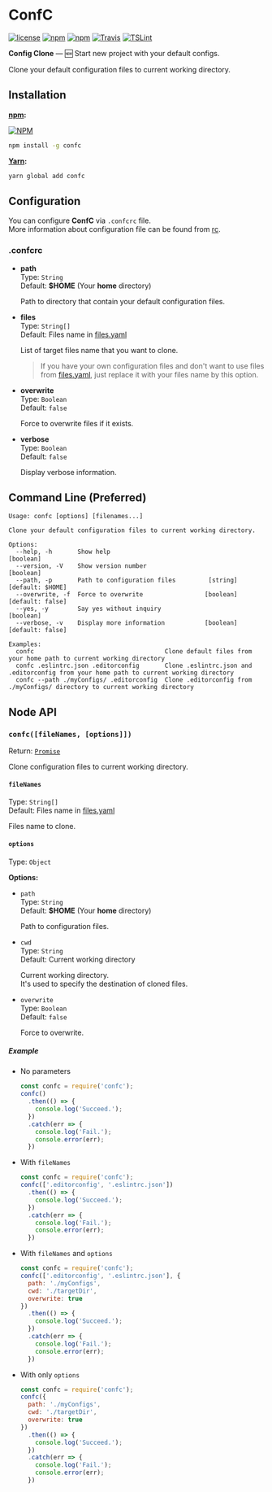 # ConfC
[![license](https://img.shields.io/github/license/gluons/ConfC.svg?style=flat-square)](./LICENSE)
[![npm](https://img.shields.io/npm/v/confc.svg?style=flat-square)](https://www.npmjs.com/package/confc)
[![npm](https://img.shields.io/npm/dt/confc.svg?style=flat-square)](https://www.npmjs.com/package/confc)
[![Travis](https://img.shields.io/travis/gluons/ConfC.svg?style=flat-square)](https://travis-ci.org/gluons/ConfC)
[![TSLint](https://img.shields.io/badge/TSLint-gluons-15757B.svg?style=flat-square)](https://github.com/gluons/tslint-config-gluons)

**Config Clone** — 🆕 Start new project with your default configs.

Clone your default configuration files to current working directory.

## Installation

**[npm](https://www.npmjs.com/):**

[![NPM](https://nodei.co/npm/confc.png?downloads=true&downloadRank=true&stars=true)](https://www.npmjs.com/package/confc)

```bash
npm install -g confc
```

**[Yarn](https://yarnpkg.com/):**

```bash
yarn global add confc
```

## Configuration

You can configure **ConfC** via `.confcrc` file.  
More information about configuration file can be found from [rc](https://github.com/dominictarr/rc).

### .confcrc
 - **path**  
   Type: `String`  
   Default: **$HOME** (Your **home** directory)

   Path to directory that contain your default configuration files.

 - **files**  
   Type: `String[]`  
   Default: Files name in [files.yaml](./files.yaml)

   List of target files name that you want to clone.

   > If you have your own configuration files and don't want to use files from [files.yaml](./files.yaml), just replace it with your files name by this option.

 - **overwrite**  
   Type: `Boolean`  
   Default: `false`
   
   Force to overwrite files if it exists.

 - **verbose**  
   Type: `Boolean`  
   Default: `false`

   Display verbose information.

## Command Line (Preferred)

```
Usage: confc [options] [filenames...]

Clone your default configuration files to current working directory.

Options:
  --help, -h       Show help                                           [boolean]
  --version, -V    Show version number                                 [boolean]
  --path, -p       Path to configuration files         [string] [default: $HOME]
  --overwrite, -f  Force to overwrite                 [boolean] [default: false]
  --yes, -y        Say yes without inquiry                             [boolean]
  --verbose, -v    Display more information           [boolean] [default: false]

Examples:
  confc                                    Clone default files from your home path to current working directory
  confc .eslintrc.json .editorconfig       Clone .eslintrc.json and .editorconfig from your home path to current working directory
  confc --path ./myConfigs/ .editorconfig  Clone .editorconfig from ./myConfigs/ directory to current working directory
```

## Node API

### `confc([fileNames, [options]])`
Return: [`Promise`](https://developer.mozilla.org/en-US/docs/Web/JavaScript/Reference/Global_Objects/Promise)

Clone configuration files to current working directory.

#### `fileNames`
Type: `String[]`  
Default: Files name in [files.yaml](./files.yaml)

Files name to clone.

#### `options`
Type: `Object`

**Options:**
- `path`  
  Type: `String`  
  Default: **$HOME** (Your **home** directory)

  Path to configuration files.

- `cwd`  
  Type: `String`  
  Default: Current working directory

  Current working directory.  
  It's used to specify the destination of cloned files.

- `overwrite`  
  Type: `Boolean`  
  Default: `false`

  Force to overwrite.

##### Example

- No parameters
  ```js
  const confc = require('confc');
  confc()
    .then(() => {
      console.log('Succeed.');
    })
    .catch(err => {
      console.log('Fail.');
      console.error(err);
    })
  ```

- With `fileNames`
  ```js
  const confc = require('confc');
  confc(['.editorconfig', '.eslintrc.json'])
    .then(() => {
      console.log('Succeed.');
    })
    .catch(err => {
      console.log('Fail.');
      console.error(err);
    })
  ```

- With `fileNames` and `options`
  ```js
  const confc = require('confc');
  confc(['.editorconfig', '.eslintrc.json'], {
    path: './myConfigs',
    cwd: './targetDir',
    overwrite: true
  })
    .then(() => {
      console.log('Succeed.');
    })
    .catch(err => {
      console.log('Fail.');
      console.error(err);
    })
  ```

- With only `options`
  ```js
  const confc = require('confc');
  confc({
    path: './myConfigs',
    cwd: './targetDir',
    overwrite: true
  })
    .then(() => {
      console.log('Succeed.');
    })
    .catch(err => {
      console.log('Fail.');
      console.error(err);
    })
  ```

